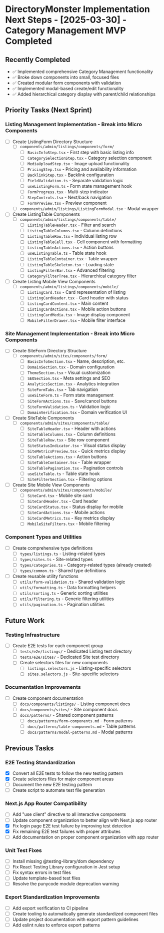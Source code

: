 # DirectoryMonster Implementation Next Steps - [2025-03-30] - Category Management MVP Completed

## Recently Completed
- ✅ Implemented comprehensive Category Management functionality
- ✅ Broke down components into small, focused files
- ✅ Created modular form components with validation
- ✅ Implemented modal-based create/edit functionality
- ✅ Added hierarchical category display with parent/child relationships

## Priority Tasks (Next Sprint)

### Listing Management Implementation - Break into Micro Components
- [ ] Create ListingForm Directory Structure
  - [ ] `components/admin/listings/components/form/`
    - [ ] `BasicInfoStep.tsx` - First step with basic listing info
    - [ ] `CategorySelectionStep.tsx` - Category selection component
    - [ ] `MediaUploadStep.tsx` - Image upload functionality
    - [ ] `PricingStep.tsx` - Pricing and availability information
    - [ ] `BacklinkStep.tsx` - Backlink configuration
    - [ ] `FieldValidation.ts` - Separate validation logic
    - [ ] `useListingForm.ts` - Form state management hook
    - [ ] `FormProgress.tsx` - Multi-step indicator
    - [ ] `StepControls.tsx` - Next/back navigation
    - [ ] `FormPreview.tsx` - Preview component
  - [ ] `components/admin/listings/ListingFormModal.tsx` - Modal wrapper

- [ ] Create ListingTable Components
  - [ ] `components/admin/listings/components/table/`
    - [ ] `ListingTableHeader.tsx` - Filter and search
    - [ ] `ListingTableColumns.tsx` - Column definitions
    - [ ] `ListingTableRow.tsx` - Individual listing row
    - [ ] `ListingTableCell.tsx` - Cell component with formatting
    - [ ] `ListingTableActions.tsx` - Action buttons
    - [ ] `useListingTable.ts` - Table state hook
    - [ ] `ListingTableContainer.tsx` - Table wrapper
    - [ ] `ListingTableSkeleton.tsx` - Loading state
    - [ ] `ListingFilterBar.tsx` - Advanced filtering
    - [ ] `CategoryFilterTree.tsx` - Hierarchical category filter

- [ ] Create Listing Mobile View Components
  - [ ] `components/admin/listings/components/mobile/`
    - [ ] `ListingCard.tsx` - Card representation of listing
    - [ ] `ListingCardHeader.tsx` - Card header with status
    - [ ] `ListingCardContent.tsx` - Main content
    - [ ] `ListingCardActions.tsx` - Mobile action buttons
    - [ ] `ListingCardMedia.tsx` - Image display component
    - [ ] `MobileFilterDrawer.tsx` - Mobile filter interface

### Site Management Implementation - Break into Micro Components
- [ ] Create SiteForm Directory Structure
  - [ ] `components/admin/sites/components/form/`
    - [ ] `BasicInfoSection.tsx` - Name, description, etc.
    - [ ] `DomainSection.tsx` - Domain configuration
    - [ ] `ThemeSection.tsx` - Visual customization
    - [ ] `SEOSection.tsx` - Meta settings and SEO
    - [ ] `AnalyticsSection.tsx` - Analytics integration
    - [ ] `SiteFormTabs.tsx` - Tab navigation
    - [ ] `useSiteForm.ts` - Form state management
    - [ ] `SiteFormActions.tsx` - Save/cancel buttons
    - [ ] `SiteFormValidation.ts` - Validation logic
    - [ ] `DomainVerification.tsx` - Domain verification UI
    
- [ ] Create SiteTable Components
  - [ ] `components/admin/sites/components/table/`
    - [ ] `SiteTableHeader.tsx` - Header with actions
    - [ ] `SiteTableColumns.tsx` - Column definitions
    - [ ] `SiteTableRow.tsx` - Site row component
    - [ ] `SiteStatusIndicator.tsx` - Visual status display
    - [ ] `SiteMetricsPreview.tsx` - Quick metrics display
    - [ ] `SiteTableActions.tsx` - Action buttons
    - [ ] `SiteTableContainer.tsx` - Table wrapper
    - [ ] `SiteTablePagination.tsx` - Pagination controls
    - [ ] `useSiteTable.ts` - Table state hook
    - [ ] `SiteFilterSection.tsx` - Filtering options

- [ ] Create Site Mobile View Components
  - [ ] `components/admin/sites/components/mobile/`
    - [ ] `SiteCard.tsx` - Mobile site card
    - [ ] `SiteCardHeader.tsx` - Card header
    - [ ] `SiteCardStatus.tsx` - Status display for mobile
    - [ ] `SiteCardActions.tsx` - Mobile actions
    - [ ] `SiteCardMetrics.tsx` - Key metrics display
    - [ ] `MobileSiteFilters.tsx` - Mobile filtering

### Component Types and Utilities
- [ ] Create comprehensive type definitions
  - [ ] `types/listings.ts` - Listing-related types
  - [ ] `types/sites.ts` - Site-related types
  - [ ] `types/categories.ts` - Category-related types (already created)
  - [ ] `types/common.ts` - Shared type definitions

- [ ] Create reusable utility functions
  - [ ] `utils/form-validation.ts` - Shared validation logic
  - [ ] `utils/formatting.ts` - Data formatting helpers
  - [ ] `utils/sorting.ts` - Generic sorting utilities
  - [ ] `utils/filtering.ts` - Generic filtering utilities
  - [ ] `utils/pagination.ts` - Pagination utilities

## Future Work

### Testing Infrastructure
- [ ] Create E2E tests for each component group
  - [ ] `tests/e2e/listings/` - Dedicated Listing test directory
  - [ ] `tests/e2e/sites/` - Dedicated Site test directory
  - [ ] Create selectors files for new components
    - [ ] `listings.selectors.js` - Listing-specific selectors
    - [ ] `sites.selectors.js` - Site-specific selectors

### Documentation Improvements
- [ ] Create component documentation
  - [ ] `docs/components/listings/` - Listing component docs
  - [ ] `docs/components/sites/` - Site component docs
  - [ ] `docs/patterns/` - Shared component patterns
    - [ ] `docs/patterns/form-components.md` - Form patterns
    - [ ] `docs/patterns/table-components.md` - Table patterns
    - [ ] `docs/patterns/modal-patterns.md` - Modal patterns

## Previous Tasks

### E2E Testing Standardization
- [x] Convert all E2E tests to follow the new testing pattern
- [x] Create selectors files for major component areas
- [ ] Document the new E2E testing pattern
- [ ] Create script to automate test file generation

### Next.js App Router Compatibility
- [ ] Add "use client" directive to all interactive components
- [ ] Update component organization to better align with Next.js app router
- [x] Fix login page E2E test failure by improving test detection
- [x] Fix remaining E2E test failures with proper attributes
- [ ] Add documentation on proper component organization with app router

### Unit Test Fixes
- [ ] Install missing @testing-library/dom dependency
- [ ] Fix React Testing Library configuration in Jest setup
- [ ] Fix syntax errors in test files
- [ ] Update template-based test files
- [ ] Resolve the punycode module deprecation warning

### Export Standardization Improvements
- [ ] Add export verification to CI pipeline
- [ ] Create tooling to automatically generate standardized component files
- [ ] Update project documentation with export pattern guidelines
- [ ] Add eslint rules to enforce export patterns
